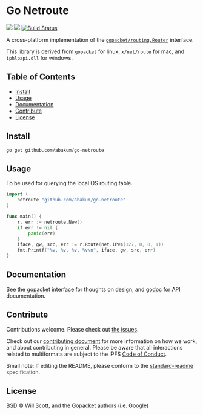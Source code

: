 Go Netroute
===

[![](https://img.shields.io/badge/made%20by-Protocol%20Labs-blue.svg?style=flat-square)](http://protocol.ai)
[![](https://img.shields.io/badge/project-libp2p-yellow.svg?style=flat-square)](http://github.com/libp2p/libp2p)
[![Build Status](https://travis-ci.com/libp2p/go-netroute.svg?branch=master)](https://travis-ci.com/libp2p/go-netroute)

A cross-platform implementation of the [`gopacket/routing.Router`](https://godoc.org/github.com/google/gopacket/routing#Router) interface.

This library is derived from `gopacket` for linux, `x/net/route` for mac, and `iphlpapi.dll` for windows.

## Table of Contents

- [Install](#install)
- [Usage](#usage)
- [Documentation](#documentation)
- [Contribute](#contribute)
- [License](#license)

## Install

```
go get github.com/abakum/go-netroute
```

## Usage

To be used for querying the local OS routing table.

```go
import (
    netroute "github.com/abakum/go-netroute"
)

func main() {
    r, err := netroute.New()
    if err != nil {
        panic(err)
    }
    iface, gw, src, err := r.Route(net.IPv4(127, 0, 0, 1))
    fmt.Printf("%v, %v, %v, %v\n", iface, gw, src, err)
}
```

## Documentation

See the [gopacket](https://github.com/google/gopacket/blob/master/routing/) interface for thoughts on design,
and [godoc](https://godoc.org/github.com/abakum/go-netroute) for API documentation.

## Contribute

Contributions welcome. Please check out [the issues](https://github.com/abakum/go-netroute/issues).

Check out our [contributing document](https://github.com/libp2p/community/blob/master/contributing.md) for more information on how we work, and about contributing in general. Please be aware that all interactions related to multiformats are subject to the IPFS [Code of Conduct](https://github.com/ipfs/community/blob/master/code-of-conduct.md).

Small note: If editing the README, please conform to the [standard-readme](https://github.com/RichardLitt/standard-readme) specification.

## License

[BSD](LICENSE) © Will Scott, and the Gopacket authors (i.e. Google)
